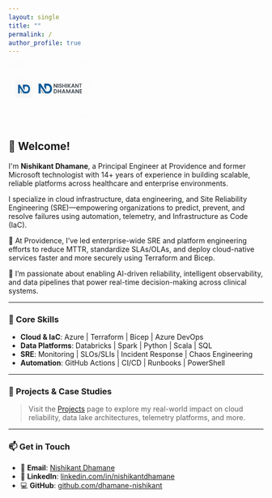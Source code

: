 ```yaml
---
layout: single
title: ""
permalink: /
author_profile: true
---
```


<img src="/assets/images/logo-nishikant.png" alt="Nishikant Dhamane Logo" width="160" style="margin-bottom: 1em;" />

## 👋 Welcome!

I'm **Nishikant Dhamane**, a Principal Engineer at Providence and former Microsoft technologist with 14+ years of experience in building scalable, reliable platforms across healthcare and enterprise environments.

I specialize in cloud infrastructure, data engineering, and Site Reliability Engineering (SRE)—empowering organizations to predict, prevent, and resolve failures using automation, telemetry, and Infrastructure as Code (IaC).

🚀 At Providence, I’ve led enterprise-wide SRE and platform engineering efforts to reduce MTTR, standardize SLAs/OLAs, and deploy cloud-native services faster and more securely using Terraform and Bicep.

🧠 I’m passionate about enabling AI-driven reliability, intelligent observability, and data pipelines that power real-time decision-making across clinical systems.

---

### 🔧 Core Skills

- **Cloud & IaC**: Azure | Terraform | Bicep | Azure DevOps  
- **Data Platforms**: Databricks | Spark | Python | Scala | SQL  
- **SRE**: Monitoring | SLOs/SLIs | Incident Response | Chaos Engineering  
- **Automation**: GitHub Actions | CI/CD | Runbooks | PowerShell  

---

### 📁 Projects & Case Studies

> Visit the [Projects](./projects/) page to explore my real-world impact on cloud reliability, data lake architectures, telemetry platforms, and more.

---

### 📫 Get in Touch

- 📧 **Email**: [Nishikant Dhamane](mailto:nishikant.dhamane@email.com)
- 💼 **LinkedIn**: [linkedin.com/in/nishikantdhamane](https://www.linkedin.com/in/nishikantdhamane)
- 💻 **GitHub**: [github.com/dhamane-nishikant](https://github.com/dhamane-nishikant)
